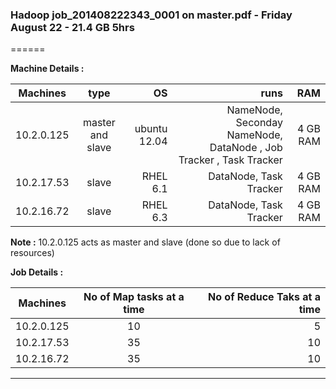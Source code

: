 ### Hadoop job_201408222343_0001 on master.pdf - Friday August 22 - 21.4 GB  5hrs
======



**Machine Details :**

| Machines       | type          | OS  | runs | RAM |
| ------------- |:-------------:| -----:| ----:|----:|
| 10.2.0.125      | master and slave | ubuntu 12.04 |NameNode, Seconday NameNode, DataNode , Job Tracker , Task Tracker| 4 GB RAM |
| 10.2.17.53      | slave      |   RHEL 6.1 |DataNode, Task Tracker|4 GB RAM |
| 10.2.16.72 | slave     |    RHEL 6.3 |DataNode, Task Tracker|4 GB RAM |

**Note :**
10.2.0.125 acts as master and slave (done so due to lack of resources)




**Job Details :**

| Machines       | No of Map tasks at a time  | No of Reduce Taks at a time |
| ------------- |:-------------:| -----:|
| 10.2.0.125      | 10 | 5 |
| 10.2.17.53      | 35 | 10 |
| 10.2.16.72 | 35 |    10 |

---
